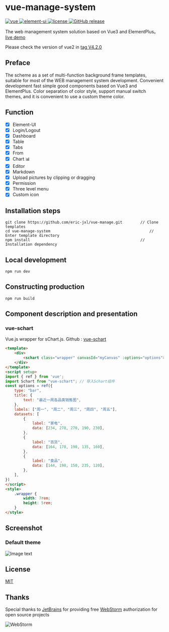 # vue-manage-system

<a href="https://github.com/vuejs/vue">
    <img src="https://img.shields.io/badge/vue-2.6.10-brightgreen.svg" alt="vue">
  </a>
  <a href="https://github.com/ElemeFE/element">
    <img src="https://img.shields.io/badge/element--ui-2.8.2-brightgreen.svg" alt="element-ui">
  </a>
  <a href="https://github.com/lin-xin/vue-manage-system/blob/master/LICENSE">
    <img src="https://img.shields.io/github/license/mashape/apistatus.svg" alt="license">
  </a>
  <a href="https://github.com/lin-xin/vue-manage-system/releases">
    <img src="https://img.shields.io/github/release/lin-xin/vue-manage-system.svg" alt="GitHub release">
  </a>


The web management system solution based on Vue3 and ElementPlus。[live demo](https://lin-xin.gitee.io/example/work/)

Please check the version of vue2 in [tag V4.2.0](https://github.com/lin-xin/vue-manage-system/tree/V4.2.0)



## Preface

The scheme as a set of multi-function background frame templates, suitable for most of the WEB management system development. Convenient development fast simple good components based on Vue3 and ElementPlus. Color separation of color style, support manual switch themes, and it is convenient to use a custom theme color.

## Function

-   [x] Element-UI
-   [x] Login/Logout
-   [x] Dashboard
-   [x] Table
-   [x] Tabs
-   [x] From
-   [x] Chart :bar_chart:
-   [x] Editor
-   [x] Markdown
-   [x] Upload pictures by clipping or dragging
-   [x] Permission
-   [x] Three level menu
-   [x] Custom icon

## Installation steps

    git clone https://github.com/eric-jxl/vue-manage.git		// Clone templates
    cd vue-manage-system											// Enter template directory
    npm install													// Installation dependency

## Local development

    npm run dev

## Constructing production

    npm run build

## Component description and presentation

### vue-schart

Vue.js wrapper for sChart.js. Github : [vue-schart](https://github.com/lin-xin/vue-schart#/)

```html
<template>
    <div>
        <schart class="wrapper" canvasId="myCanvas" :options="options"></schart>
    </div>
</template>
<script setup>
import { ref } from 'vue';
import Schart from "vue-schart"; // 导入Schart组件
const options = ref({
    type: "bar",
    title: {
        text: "最近一周各品类销售图",
    },
    labels: ["周一", "周二", "周三", "周四", "周五"],
    datasets: [
        {
            label: "家电",
            data: [234, 278, 270, 190, 230],
        },
        {
            label: "百货",
            data: [164, 178, 190, 135, 160],
        },
        {
            label: "食品",
            data: [144, 198, 150, 235, 120],
        },
    ],
})
</script>
<style>
    .wrapper {
        width: 7rem;
        height: 5rem;
    }
</style>
```

## Screenshot

### Default theme

![Image text](https://github.com/lin-xin/manage-system/raw/master/screenshots/wms1.png)


## License

[MIT](https://github.com/lin-xin/vue-manage-system/blob/master/LICENSE)

## Thanks

Special thanks to [JetBrains](https://www.jetbrains.com/) for providing free [WebStorm](https://www.jetbrains.com/webstorm/) authorization for open source projects

![WebStorm](https://resources.jetbrains.com/storage/products/company/brand/logos/WebStorm_icon.svg?_gl=1*1442hrc*_ga*NzI3Njc2MDA2LjE2ODE0MDE2NDc.*_ga_9J976DJZ68*MTY4MTg2NzY1Mi4yLjEuMTY4MTg3MDk4OC4zMC4wLjA.)
